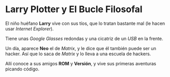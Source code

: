 # Larry Plotter y El Bucle Filosofal

El niño huéfano **Larry** vive con sus tíos, que lo tratan bastante mal (le hacen usar *Internet Explorer*).

Tiene unas *Google Glasses* redondas y una cicatriz de un *USB* en la frente.

Un día, aparece **Neo** el de *Matrix*, y le dice que él también puede ser un hacker.
Así que lo saca de *Matrix* y lo lleva a una escuela de hackers.

Allí conoce a sus amigos **ROM** y **Versión**, y vive sus primeras aventuras picando código.
